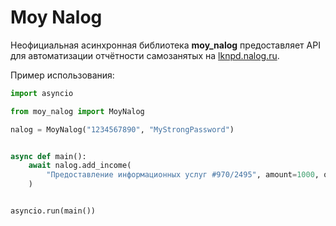 # Moy Nalog

Неофициальная асинхронная библиотека **moy_nalog** предоставляет API для автоматизации отчётности самозанятых на [lknpd.nalog.ru](https://npd.nalog.ru/web-app/).


Пример использования:

```python
import asyncio

from moy_nalog import MoyNalog

nalog = MoyNalog("1234567890", "MyStrongPassword")


async def main():
    await nalog.add_income(
        "Предоставление информационных услуг #970/2495", amount=1000, quantity=1
    )


asyncio.run(main())
```